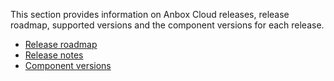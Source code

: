 This section provides information on Anbox Cloud releases, release roadmap, supported versions and the component versions for each release.

* [Release roadmap](https://discourse.ubuntu.com/t/release-roadmap/19359)
* [Release notes](https://discourse.ubuntu.com/t/release-notes/17842)
* [Component versions](https://discourse.ubuntu.com/t/component-versions/21413)